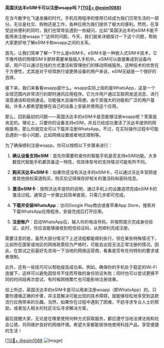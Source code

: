 **英国沃达丰eSIM卡可以注册wsapp吗？[[TG💪+ @esim1088](https://t.me/s/esim1088)]**

在当今数字化飞速发展的时代，手机应用程序的使用已经成为我们日常生活的一部分。无论是社交、购物还是工作，各种应用为我们提供了极大的便利。然而，在享受这些便利的同时，我们也常常会遇到一些疑问，比如“英国沃达丰的eSIM卡能不能用来注册wsapp？”这样的问题。今天，我们就来详细探讨一下这个问题，帮助大家更好地了解eSIM卡和wsapp之间的关系。

首先，让我们简单了解一下什么是eSIM卡。eSIM卡是一种嵌入式SIM卡技术，它不像传统的物理SIM卡那样需要单独插入手机中。eSIM可以直接集成到设备内部，用户可以通过在线的方式激活和管理他们的移动网络服务。这种技术的优势在于方便性，尤其是对于经常旅行或更换设备的用户来说，eSIM无疑是一个很好的选择。

接下来，我们来看看wsapp是什么。wsapp实际上指的是WhatsApp，这是一个全球范围内非常流行的即时通讯应用程序。它允许用户通过互联网发送消息、进行语音通话和视频通话，功能强大且操作简便。由于其强大的功能和广泛的用户基础，许多人都希望能够在自己的设备上安装并使用这个应用。

那么，回到最初的问题——英国沃达丰的eSIM卡是否能够注册wsapp呢？答案是肯定的。理论上，只要你的设备支持eSIM，并且已经成功激活了沃达丰提供的网络服务，那么你就完全可以下载并注册WhatsApp。不过，在实际操作过程中可能会遇到一些小问题，比如网络设置或者地区限制等。

为了确保顺利注册wsapp，你可以按照以下步骤来进行：

1. **确认设备支持eSIM**：首先你需要检查你的智能手机是否支持eSIM功能。大多数现代智能手机都具备这一特性，但具体型号的支持情况可能有所不同。

2. **购买沃达丰eSIM卡**：如果你还没有沃达丰的eSIM卡，可以通过沃达丰官网或者其他授权渠道购买。购买后记得保存好相关的激活码和密码信息。

3. **激活eSIM卡**：按照沃达丰提供的说明，通过手机上的设置选项完成eSIM卡的激活过程。通常这一步骤比较简单直观，只需几步即可完成。

4. **下载并安装WhatsApp**：访问Google Play商店或者苹果App Store，搜索并下载WhatsApp应用程序。安装完成后打开应用。

5. **注册账户**：启动WhatsApp后，输入你的电话号码，并按照提示完成身份验证。此时，你应该能够接收到短信验证码，从而顺利完成注册。

需要注意的是，虽然大部分情况下上述流程都能顺利执行，但在某些特殊情况下，比如所在国家或地区的网络政策较为严格时，可能会出现无法正常注册的情况。因此，在尝试之前最好先咨询一下当地的网络运营商，看看是否有任何特别的要求或者限制。

此外，还有一些技巧可以帮助提高成功率。例如，确保你的手机处于稳定的Wi-Fi连接下，这样可以避免因信号不佳而导致的身份验证失败；同时也可以尝试更换不同的时间段再次尝试，有时候网络繁忙也可能影响注册效果。

综上所述，英国沃达丰的eSIM卡是可以用来注册wsapp（即WhatsApp）的。只要你遵循正确的步骤，并注意解决可能出现的技术障碍，就能够轻松地享受到这款流行应用带来的乐趣。当然，如果你在过程中遇到了困难，不妨寻求专业人士的帮助，或者加入相关的社区论坛寻求解决方案。

最后提醒大家，无论是在哪里使用何种方式获取服务，都应遵守当地法律法规和社会公德，共同维护良好的网络环境。希望大家都能愉快地使用科技产品，享受便捷的生活！

[[TG💪+ @esim1088](https://t.me/s/esim1088) ![Image](https://i.postimg.cc/4NQfJmqS/Snipaste-2025-05-13-00-14-12.png)]